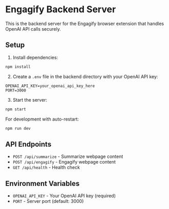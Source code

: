 # Engagify Backend Server

This is the backend server for the Engagify browser extension that handles OpenAI API calls securely.

## Setup

1. Install dependencies:
```bash
npm install
```

2. Create a `.env` file in the backend directory with your OpenAI API key:
```
OPENAI_API_KEY=your_openai_api_key_here
PORT=3000
```

3. Start the server:
```bash
npm start
```

For development with auto-restart:
```bash
npm run dev
```

## API Endpoints

- `POST /api/summarize` - Summarize webpage content
- `POST /api/engagify` - Engagify webpage content
- `GET /api/health` - Health check

## Environment Variables

- `OPENAI_API_KEY` - Your OpenAI API key (required)
- `PORT` - Server port (default: 3000)
